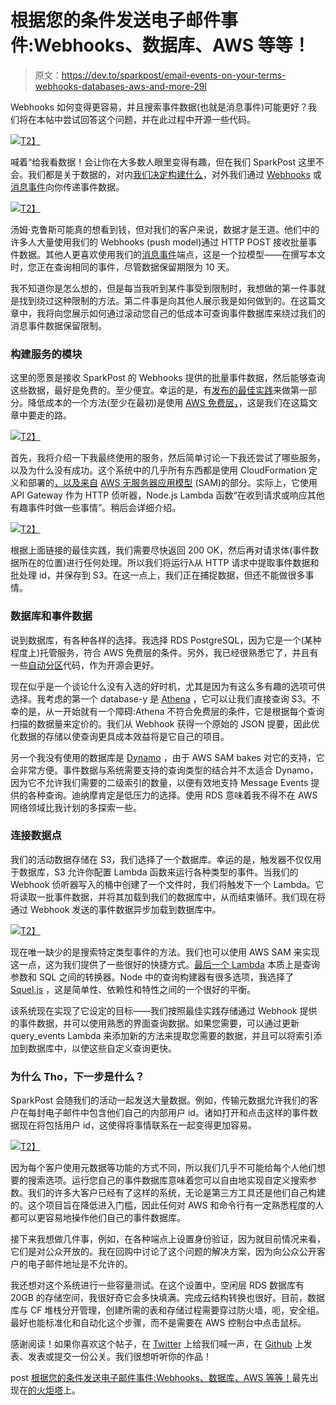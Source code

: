 # 根据您的条件发送电子邮件事件:Webhooks、数据库、AWS 等等！

> 原文：<https://dev.to/sparkpost/email-events-on-your-terms-webhooks-databases-aws-and-more-29l>

Webhooks 如何变得更容易，并且搜索事件数据(也就是消息事件)可能更好？我们将在本帖中尝试回答这个问题，并在此过程中开源一些代码。

[![](img/045024f08c36b58c1b51571bb2b4adcd.png)T2】](https://res.cloudinary.com/practicaldev/image/fetch/s--fsuzC8dE--/c_limit%2Cf_auto%2Cfl_progressive%2Cq_auto%2Cw_880/https://media.sparkpost.com/uploads/2017/09/event-data-captioned-web.png)

喊着“给我看数据！会让你在大多数人眼里变得有趣，但在我们 SparkPost 这里不会。我们都是关于数据的，对内[我们决定构建什么](https://www.sparkpost.com/blog/better-onboarding-experience/)，对外我们通过 [Webhooks](https://www.sparkpost.com/blog/webhooks-beyond-the-basics/) 或[消息事件](https://www.sparkpost.com/blog/sparkpost-message-events-api/)向你传递事件数据。

[![](img/82aef35461f34324789a0cdcc727e0c8.png)T2】](https://res.cloudinary.com/practicaldev/image/fetch/s--af_MRPm9--/c_limit%2Cf_auto%2Cfl_progressive%2Cq_auto%2Cw_880/https://media.sparkpost.com/uploads/2017/09/show-me-the-data-captioned-web.png)

汤姆·克鲁斯可能真的想看到钱，但对我们的客户来说，数据才是王道。他们中的许多人大量使用我们的 Webhooks (push model)通过 HTTP POST 接收批量事件数据。其他人更喜欢使用我们的[消息事件](https://developers.sparkpost.com/api/message-events.html)端点，这是一个拉模型——在撰写本文时，您正在查询相同的事件，尽管数据保留期限为 10 天。

我不知道你是怎么想的，但是每当我听到某件事受到限制时，我想做的第一件事就是找到绕过这种限制的方法。第二件事是向其他人展示我是如何做到的。在这篇文章中，我将向您展示如何通过滚动您自己的低成本可查询事件数据库来绕过我们的消息事件数据保留限制。

### 构建服务的模块

这里的愿景是接收 SparkPost 的 Webhooks 提供的批量事件数据，然后能够查询这些数据，最好是免费的。至少便宜。幸运的是，有[发布的最佳实践](https://www.sparkpost.com/docs/tech-resources/webhook-data-streams/)来做第一部分。降低成本的一个方法(至少在最初)是使用 [AWS 免费层，](https://aws.amazon.com/free/)，这是我们在这篇文章中要走的路。

[![](img/0165daec5b4e273a6fa877374c04cb35.png)T2】](https://res.cloudinary.com/practicaldev/image/fetch/s--CvU7aHNz--/c_limit%2Cf_auto%2Cfl_progressive%2Cq_auto%2Cw_880/https://media.sparkpost.com/uploads/2017/09/i-cant-believe-you-like-free-stuff-too-web.png)

首先，我将介绍一下我最终使用的服务，然后简单讨论一下我还尝试了哪些服务，以及为什么没有成功。这个系统中的几乎所有东西都是使用 CloudFormation 定义和部署的[，以及来自](https://github.com/SparkPost/event-data/blob/master/event-data.yaml) [AWS 无服务器应用模型](https://aws.amazon.com/blogs/compute/introducing-simplified-serverless-application-deplyoment-and-management/) (SAM)的部分。实际上，它使用 API Gateway 作为 HTTP 侦听器，Node.js Lambda 函数“在收到请求或响应其他有趣事件时做一些事情”。稍后会详细介绍。

[![](img/c9667ba9eaab2d6d1be39a1d19d5ab8c.png)T2】](https://res.cloudinary.com/practicaldev/image/fetch/s--ubXIaNaT--/c_limit%2Cf_auto%2Cfl_progressive%2Cq_auto%2Cw_880/https://media.sparkpost.com/uploads/2017/09/webhooks-apig-lambda.png)

根据上面链接的最佳实践，我们需要尽快返回 200 OK，然后再对请求体(事件数据所在的位置)进行任何处理。所以我们将运行λ从 HTTP 请求中提取事件数据和批处理 id，并保存到 S3。在这一点上，我们正在捕捉数据，但还不能做很多事情。

### 数据库和事件数据

说到数据库，有各种各样的选择。我选择 RDS PostgreSQL，因为它是一个(某种程度上)托管服务，符合 AWS 免费层的条件。另外，我已经很熟悉它了，并且有一些[自动分区](https://github.com/SparkPost/event-data/blob/master/sql/auto-partitioner.sql)代码，作为开源会更好。

现在似乎是一个谈论什么没有入选的好时机，尤其是因为有这么多有趣的选项可供选择。我考虑的第一个 database-y 是 [Athena](https://aws.amazon.com/athena/) ，它可以让我们直接查询 S3。不幸的是，从一开始就有一个障碍:Athena 不符合免费层的条件，它是根据每个查询扫描的数据量来定价的。我们从 Webhook 获得一个原始的 JSON 提要，因此优化数据的存储以使查询更具成本效益将是它自己的项目。

另一个我没有使用的数据库是 [Dynamo](https://aws.amazon.com/dynamodb/) ，由于 AWS SAM bakes 对它的支持，它会非常方便。事件数据与系统需要支持的查询类型的结合并不太适合 Dynamo，因为它不允许我们需要的二级索引的数量，以便有效地支持 Message Events 提供的各种查询。迪纳摩肯定是低压力的选择。使用 RDS 意味着我不得不在 AWS 网络领域比我计划的多探索一些。

### 连接数据点

我们的活动数据存储在 S3，我们选择了一个数据库。幸运的是，触发器不仅仅用于数据库，S3 允许你配置 Lambda 函数来运行各种类型的事件。当我们的 Webhook 侦听器写入的桶中创建了一个文件时，我们将触发下一个 Lambda。它将读取一批事件数据，并将其加载到我们的数据库中，从而结束循环。我们现在将通过 Webhook 发送的事件数据异步加载到数据库中。

[![](img/3d1a9fcb2d3fb75f33ec750072a3ec35.png)T2】](https://res.cloudinary.com/practicaldev/image/fetch/s--ChdPEy-Z--/c_limit%2Cf_auto%2Cfl_progressive%2Cq_auto%2Cw_880/https://media.sparkpost.com/uploads/2017/09/lambda-s3-pg.png)

现在唯一缺少的是搜索特定类型事件的方法。我们也可以使用 AWS SAM 来实现这一点，这为我们提供了一些很好的快捷方式。[最后一个 Lambda](https://github.com/SparkPost/event-data/blob/431c843854ef4220ad0bf9f25e800f3f1b1ccd0b/index.js#L184) 本质上是查询参数和 SQL 之间的转换器。Node 中的查询构建器有很多选项，我选择了 [Squel.js](https://hiddentao.com/squel/) ，这是简单性、依赖性和特性之间的一个很好的平衡。

该系统现在实现了它设定的目标——我们按照最佳实践存储通过 Webhook 提供的事件数据，并可以使用熟悉的界面查询数据。如果您需要，可以通过更新 query_events Lambda 来添加新的方法来提取您需要的数据，并且可以将索引添加到数据库中，以使这些自定义查询更快。

### 为什么 Tho，下一步是什么？

SparkPost 会随我们的活动一起发送大量数据。例如，传输元数据允许我们的客户在每封电子邮件中包含他们自己的内部用户 id。诸如打开和点击这样的事件数据现在将包括用户 id，这使得将事情联系在一起变得更加容易。

[![](img/d335a4a6bb91ea9a3a47741ccd4321fe.png)T2】](https://res.cloudinary.com/practicaldev/image/fetch/s--j22dXfBS--/c_limit%2Cf_auto%2Cfl_progressive%2Cq_auto%2Cw_880/https://media.sparkpost.com/uploads/2017/09/that-metadata-really-tied-the-systems-together-web.png)

因为每个客户使用元数据等功能的方式不同，所以我们几乎不可能给每个人他们想要的搜索选项。运行您自己的事件数据库意味着您可以自由地实现自定义搜索参数。我们的许多大客户已经有了这样的系统，无论是第三方工具还是他们自己构建的。这个项目旨在降低进入门槛，因此任何对 AWS 和命令行有一定熟悉程度的人都可以更容易地操作他们自己的事件数据库。

接下来我想做几件事，例如，在各种端点上设置身份验证，因为就目前情况来看，它们是对公众开放的。我在回购中讨论了这个问题的解决方案，因为向公众公开客户的电子邮件地址是不允许的。

我还想对这个系统进行一些容量测试。在这个设置中，空闲层 RDS 数据库有 20GB 的存储空间，我很好奇它会多快填满。完成云结构转换也很好。目前，数据库与 CF 堆栈分开管理，创建所需的表和存储过程需要穿过防火墙，呃，安全组。最好也能标准化和自动化这个步骤，而不是需要在 AWS 控制台中点击鼠标。

感谢阅读！如果你喜欢这个帖子，在 [Twitter](https://twitter.com/sparkpost) 上给我们喊一声，在 [Github](https://github.com/SparkPost/event-data) 上发表、发表或提交一份公关。我们很想听听你的作品！

post [根据您的条件发送电子邮件事件:Webhooks、数据库、AWS 等等！](https://www.sparkpost.com/blog/webhooks-databases-aws/)最先出现在[的火炬塔](https://www.sparkpost.com)上。